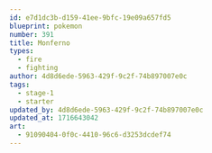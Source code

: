 ```yaml
---
id: e7d1dc3b-d159-41ee-9bfc-19e09a657fd5
blueprint: pokemon
number: 391
title: Monferno
types:
  - fire
  - fighting
author: 4d8d6ede-5963-429f-9c2f-74b897007e0c
tags:
  - stage-1
  - starter
updated_by: 4d8d6ede-5963-429f-9c2f-74b897007e0c
updated_at: 1716643042
art:
  - 91090404-0f0c-4410-96c6-d3253dcdef74
---
```

